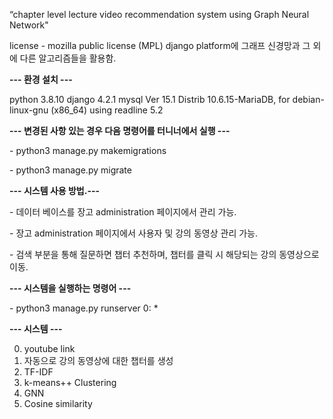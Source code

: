 “chapter level lecture video recommendation system using Graph Neural Network"

license - mozilla public license (MPL)
django platform에 그래프 신경망과 그 외에 다른 알고리즘들을 활용함.

<p><b>--- 환경 설치 ---</b></p>
python 3.8.10
django 4.2.1
mysql  Ver 15.1 Distrib 10.6.15-MariaDB, for debian-linux-gnu (x86_64) using readline 5.2

<p><b>--- 변경된 사항 있는 경우 다음 명령어를 터니너에서 실행 ---</b></p>

<p>- python3 manage.py makemigrations</p>
<p> - python3 manage.py migrate</p>

<p><b>--- 시스템 사용 방법.---</b></p>

<p> - 데이터 베이스를 장고 administration 페이지에서 관리 가능.</p>
<p> - 장고 administration 페이지에서 사용자 및 강의 동영상 관리 가능.</p>
<p>- 검색 부분을 통해 질문하면 챕터 추천하며, 챕터를 클릭 시 해당되는 강의 동영상으로 이동.</p>


<p><b>--- 시스템을 실행하는 명령어 ---</b></p>

<p>- python3 manage.py runserver 0: *</p>

<p><b>--- 시스템 ---</b></p>

0. youtube link
1. 자동으로 강의 동영상에 대한 챕터를 생성
2. TF-IDF
3. k-means++ Clustering
4. GNN
5. Cosine similarity
